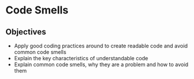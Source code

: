 # Code Smells

## Objectives

- Apply good coding practices around to create readable code and avoid common code smells
- Explain the key characteristics of understandable code
- Explain common code smells, why they are a problem and how to avoid them
